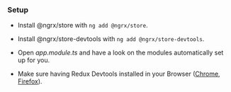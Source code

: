 ### Setup

- Install @ngrx/store with	`ng add @ngrx/store`.
- Install @ngrx/store-devtools with `ng add @ngrx/store-devtools`.

- Open _app.module.ts_ and have a look on the modules automatically set up for you.

- Make sure having Redux Devtools installed in your Browser ([Chrome](https://chrome.google.com/webstore/detail/redux-devtools/lmhkpmbekcpmknklioeibfkpmmfibljd?hl=en), [Firefox](https://addons.mozilla.org/de/firefox/addon/reduxdevtools/)).
